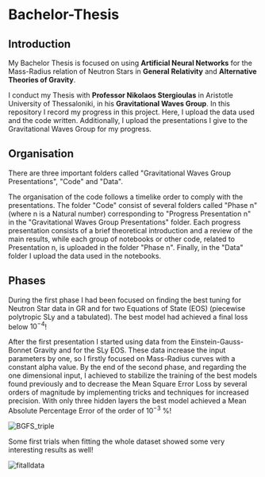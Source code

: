 # Bachelor-Thesis

## Introduction
My Bachelor Thesis is focused on using **Artificial Neural Networks** for the Mass-Radius relation of Neutron Stars in **General Relativity** and **Alternative Theories of Gravity**.

I conduct my Thesis with **Professor Nikolaos Stergioulas** in Aristotle University of Thessaloniki, in his **Gravitational Waves Group**. In this repository I record my progress in this project. Here, I upload the data used and the code written. Additionally, I upload the presentations I give to the Gravitational Waves Group for my progress.

## Organisation
There are three important folders called "Gravitational Waves Group Presentations", "Code" and "Data".

The organisation of the code follows a timelike order to comply with the presentations. The folder "Code" consist of several folders called "Phase n" (where n is a Natural number) corresponding to "Progress Presentation n" in the "Gravitational Waves Group Presentations" folder. Each progress presentation consists of a brief theoretical introduction and a review of the main results, while each group of notebooks or other code, related to Presentation n, is uploaded in the folder "Phase n". Finally, in the "Data" folder I upload the data used in the notebooks.

## Phases
During the first phase I had been focused on finding the best tuning for Neutron Star data in GR and for two Equations of State (EOS) (piecewise polytropic SLy and a tabulated). The best model had achieved a final loss below $10^{-4}$!

After the first presentation I started using data from the Einstein-Gauss-Bonnet Gravity and for the SLy EOS. These data increase the input parameters by one, so I firstly focused on Mass-Radius curves with a constant alpha value. By the end of the second phase, and regarding the one dimensional input, I achieved to stabilize the training of the best models found previously and to decrease the Mean Square Error Loss by several orders of magnitude by implementing tricks and techniques for increased precision. With only three hidden layers the best model achieved a Mean Absolute Percentage Error of the order of $10^{-3}$ %!

![BGFS_triple](https://user-images.githubusercontent.com/80003772/206258460-c71b1137-2d50-40a7-8e3b-c92ea93ff3e2.png)

Some first trials when fitting the whole dataset showed some very interesting results as well!

![fitalldata](https://user-images.githubusercontent.com/80003772/206258718-97e9cf80-79d7-42ee-90dc-ee21cb5dd49f.png)
